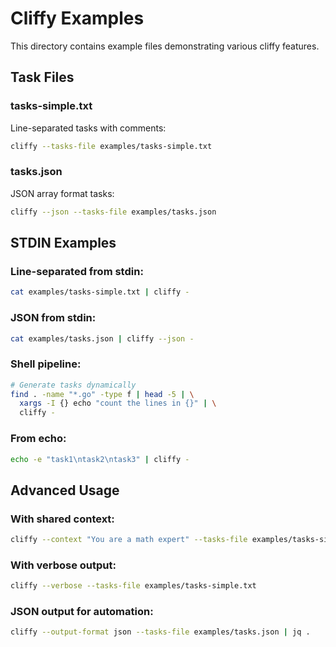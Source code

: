 # Cliffy Examples

This directory contains example files demonstrating various cliffy features.

## Task Files

### tasks-simple.txt
Line-separated tasks with comments:
```bash
cliffy --tasks-file examples/tasks-simple.txt
```

### tasks.json
JSON array format tasks:
```bash
cliffy --json --tasks-file examples/tasks.json
```

## STDIN Examples

### Line-separated from stdin:
```bash
cat examples/tasks-simple.txt | cliffy -
```

### JSON from stdin:
```bash
cat examples/tasks.json | cliffy --json -
```

### Shell pipeline:
```bash
# Generate tasks dynamically
find . -name "*.go" -type f | head -5 | \
  xargs -I {} echo "count the lines in {}" | \
  cliffy -
```

### From echo:
```bash
echo -e "task1\ntask2\ntask3" | cliffy -
```

## Advanced Usage

### With shared context:
```bash
cliffy --context "You are a math expert" --tasks-file examples/tasks-simple.txt
```

### With verbose output:
```bash
cliffy --verbose --tasks-file examples/tasks-simple.txt
```

### JSON output for automation:
```bash
cliffy --output-format json --tasks-file examples/tasks.json | jq .
```
